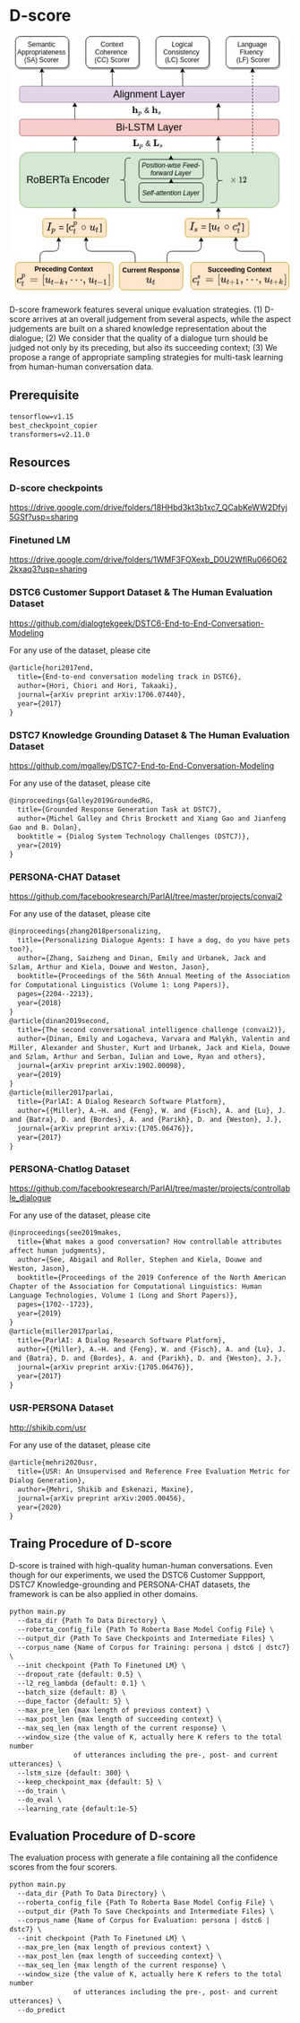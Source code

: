 # D-score
<img src='D-score-architecture.jpg'></img>

D-score framework features several unique evaluation strategies. (1) D-score arrives at an overall judgement from several aspects, while the aspect judgements are built on a shared knowledge representation about the dialogue; (2) We consider that the quality of a dialogue turn should be judged not only by its preceding, but also its succeeding context; (3) We propose a range of appropriate sampling strategies for multi-task learning from human-human conversation data. 

## Prerequisite 
```
tensorflow=v1.15
best_checkpoint_copier
transformers=v2.11.0
```
## Resources

### D-score checkpoints
https://drive.google.com/drive/folders/18HHbd3kt3b1xc7_QCabKeWW2Dfyj5GSf?usp=sharing

### Finetuned LM
https://drive.google.com/drive/folders/1WMF3FOXexb_D0U2WflRu066O622kxaq3?usp=sharing

### DSTC6 Customer Support Dataset & The Human Evaluation Dataset
https://github.com/dialogtekgeek/DSTC6-End-to-End-Conversation-Modeling

For any use of the dataset, please cite
```
@article{hori2017end,
  title={End-to-end conversation modeling track in DSTC6},
  author={Hori, Chiori and Hori, Takaaki},
  journal={arXiv preprint arXiv:1706.07440},
  year={2017}
}
```

### DSTC7 Knowledge Grounding Dataset & The Human Evaluation Dataset
https://github.com/mgalley/DSTC7-End-to-End-Conversation-Modeling

For any use of the dataset, please cite
```
@inproceedings{Galley2019GroundedRG,
  title={Grounded Response Generation Task at DSTC7},
  author={Michel Galley and Chris Brockett and Xiang Gao and Jianfeng Gao and B. Dolan},
  booktitle = {Dialog System Technology Challenges (DSTC7)},
  year={2019}
}
```
### PERSONA-CHAT Dataset
https://github.com/facebookresearch/ParlAI/tree/master/projects/convai2

For any use of the dataset, please cite
```
@inproceedings{zhang2018personalizing,
  title={Personalizing Dialogue Agents: I have a dog, do you have pets too?},
  author={Zhang, Saizheng and Dinan, Emily and Urbanek, Jack and Szlam, Arthur and Kiela, Douwe and Weston, Jason},
  booktitle={Proceedings of the 56th Annual Meeting of the Association for Computational Linguistics (Volume 1: Long Papers)},
  pages={2204--2213},
  year={2018}
}
@article{dinan2019second,
  title={The second conversational intelligence challenge (convai2)},
  author={Dinan, Emily and Logacheva, Varvara and Malykh, Valentin and Miller, Alexander and Shuster, Kurt and Urbanek, Jack and Kiela, Douwe and Szlam, Arthur and Serban, Iulian and Lowe, Ryan and others},
  journal={arXiv preprint arXiv:1902.00098},
  year={2019}
}
@article{miller2017parlai,
  title={ParlAI: A Dialog Research Software Platform},
  author={{Miller}, A.~H. and {Feng}, W. and {Fisch}, A. and {Lu}, J. and {Batra}, D. and {Bordes}, A. and {Parikh}, D. and {Weston}, J.},
  journal={arXiv preprint arXiv:{1705.06476}},
  year={2017}
}
```

### PERSONA-Chatlog Dataset
https://github.com/facebookresearch/ParlAI/tree/master/projects/controllable_dialogue

For any use of the dataset, please cite
```
@inproceedings{see2019makes,
  title={What makes a good conversation? How controllable attributes affect human judgments},
  author={See, Abigail and Roller, Stephen and Kiela, Douwe and Weston, Jason},
  booktitle={Proceedings of the 2019 Conference of the North American Chapter of the Association for Computational Linguistics: Human Language Technologies, Volume 1 (Long and Short Papers)},
  pages={1702--1723},
  year={2019}
}
@article{miller2017parlai,
  title={ParlAI: A Dialog Research Software Platform},
  author={{Miller}, A.~H. and {Feng}, W. and {Fisch}, A. and {Lu}, J. and {Batra}, D. and {Bordes}, A. and {Parikh}, D. and {Weston}, J.},
  journal={arXiv preprint arXiv:{1705.06476}},
  year={2017}
}
```

### USR-PERSONA Dataset
http://shikib.com/usr

For any use of the dataset, please cite
```
@article{mehri2020usr,
  title={USR: An Unsupervised and Reference Free Evaluation Metric for Dialog Generation},
  author={Mehri, Shikib and Eskenazi, Maxine},
  journal={arXiv preprint arXiv:2005.00456},
  year={2020}
}
```

## Traing Procedure of D-score
D-score is trained with high-quality human-human conversations. Even though for our experiments, we used
the DSTC6 Customer Suppport, DSTC7 Knowledge-grounding and PERSONA-CHAT datasets, the framework is can be
also applied in other domains.
```
python main.py
  --data_dir {Path To Data Directory} \
  --roberta_config_file {Path To Roberta Base Model Config File} \
  --output_dir {Path To Save Checkpoints and Intermediate Files} \
  --corpus_name {Name of Corpus for Training: persona | dstc6 | dstc7} \
  --init checkpoint {Path To Finetuned LM} \
  --dropout_rate {default: 0.5} \
  --l2_reg_lambda {default: 0.1} \
  --batch_size {default: 8} \
  --dupe_factor {default: 5} \
  --max_pre_len {max length of previous context} \
  --max_post_len {max length of succeeding context} \
  --max_seq_len {max length of the current response} \
  --window_size {the value of K, actually here K refers to the total number 
                of utterances including the pre-, post- and current utterances} \
  --lstm_size {default: 300} \
  --keep_checkpoint_max {default: 5} \
  --do_train \
  --do_eval \
  --learning_rate {default:1e-5}
```
## Evaluation Procedure of D-score
The evaluation process with generate a file containing all the confidence scores from the four scorers.
```
python main.py
  --data_dir {Path To Data Directory} \
  --roberta_config_file {Path To Roberta Base Model Config File} \
  --output_dir {Path To Save Checkpoints and Intermediate Files} \
  --corpus_name {Name of Corpus for Evaluation: persona | dstc6 | dstc7} \
  --init checkpoint {Path To Finetuned LM} \
  --max_pre_len {max length of previous context} \
  --max_post_len {max length of succeeding context} \
  --max_seq_len {max length of the current response} \
  --window_size {the value of K, actually here K refers to the total number 
                of utterances including the pre-, post- and current utterances} \
  --do_predict
```

